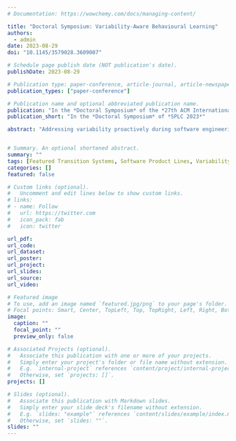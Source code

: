 ```yaml
---
# Documentation: https://wowchemy.com/docs/managing-content/

title: "Doctoral Symposium: Variability-Aware Behavioural Learning"
authors:
  - admin
date: 2023-08-29
doi: "10.1145/3579028.3609007"

# Schedule page publish date (NOT publication's date).
publishDate: 2023-08-29

# Publication type: paper-conference, article-journal, article-newspaper, book, chapter, masters-thesis, preprint, report, thesis, webpage (from CSL standard)
publication_types: ["paper-conference"]

# Publication name and optional abbreviated publication name.
publication: "In the *Doctoral Symposium* of the *27th ACM International Systems and Software Product Line Conference*"
publication_short: "In the *Doctoral Symposium* of *SPLC 2023*"

abstract: "Addressing variability proactively during software engineering activities means shifting from reasoning on individual systems to reasoning on families of systems. Adopting appropriate variability management techniques can yield important economies of scale and quality improvements. Conversely, variability can also be a curse, especially for Quality Assurance (QA), i.e., verification and testing of such systems, due to the combinatorial explosion of the number of software variants. Featured Transition Systems (FTSs) were introduced as a way to represent and reason about the behaviour of Variaility-intensive Systems (VISs). By labelling a transition system with feature expressions, FTSs capture multiple variants of a system in a single model, enabling reasoning at the family level. They have shown significant improvements in automated QA activities such as model-checking and model-based testing, as well as guiding design exploration activities. Yet, as most model-based approaches, FTS modelling requires both strong human expertise and significant effort that would be unaffordable in many cases, in particular for large legacy systems with outdated specifications and/or systems that evolve continuously.Therefore, this PhD project aims to automatically learn FTSs from existing artefacts, to ease the burden of modelling FTS and support continuous QA activities. To answer this research challenge, we propose a two-phase approach. First, we rely on deep learning techniques to locate variability from execution traces. For this purpose, we implemented a tool called VaryMinions. Then, we use these annotated traces to learn an FTS. In this second part, we adapt the seminal L algorithm to learn behavioural variability. Both frameworks are open-source and we evaluated them separately on several datasets of different sizes and origins (e.g., software product lines and configurable business processes)."


# Summary. An optional shortened abstract.
summary: ""
tags: [Featured Transition Systems, Software Product Lines, Variability Mining, Active Automata Learning, Reverse Engineering]
categories: []
featured: false

# Custom links (optional).
#   Uncomment and edit lines below to show custom links.
# links:
# - name: Follow
#   url: https://twitter.com
#   icon_pack: fab
#   icon: twitter

url_pdf:
url_code:
url_dataset:
url_poster:
url_project:
url_slides:
url_source:
url_video:

# Featured image
# To use, add an image named `featured.jpg/png` to your page's folder.
# Focal points: Smart, Center, TopLeft, Top, TopRight, Left, Right, BottomLeft, Bottom, BottomRight.
image:
  caption: ""
  focal_point: ""
  preview_only: false

# Associated Projects (optional).
#   Associate this publication with one or more of your projects.
#   Simply enter your project's folder or file name without extension.
#   E.g. `internal-project` references `content/project/internal-project/index.md`.
#   Otherwise, set `projects: []`.
projects: []

# Slides (optional).
#   Associate this publication with Markdown slides.
#   Simply enter your slide deck's filename without extension.
#   E.g. `slides: "example"` references `content/slides/example/index.md`.
#   Otherwise, set `slides: ""`.
slides: ""
---
```

